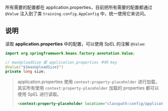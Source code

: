 所有需要的配置都在 application.properties，目前把所有需要的配置都通过 `@Value` 注入到了类 `training.config.AppConfig` 中，统一使用它来访问。

## 说明

读取 **application.properties** 中的配置，可以使用 SpEL 的注解 `@Value`:

```java
import org.springframework.beans.factory.annotation.Value;

// maxUploadSize 是 application.properties 中的 key
@Value("${maxUploadSize}")
private long size;
```

> application.properties 使用 `context:property-placeholder` 进行加载，其实所有使用 `context:property-placeholder` 加载的 properties 都可以使用 SpEL 进行读取。
>
> ```xml
> <context:property-placeholder location="classpath:config/application.properties" file-encoding="UTF-8"/>
> ```

